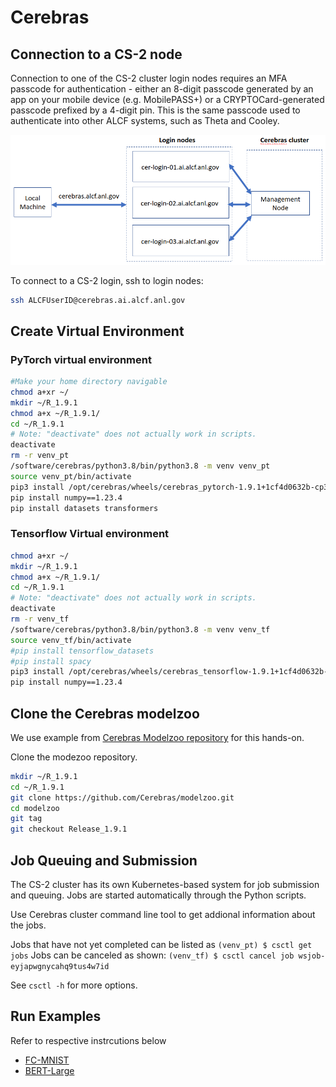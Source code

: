 # Cerebras 

## Connection to a CS-2 node

Connection to one of the CS-2 cluster login nodes requires an MFA passcode for authentication - either an 8-digit passcode generated by an app on your mobile device (e.g. MobilePASS+) or a CRYPTOCard-generated passcode prefixed by a 4-digit pin. This is the same passcode used to authenticate into other ALCF systems, such as Theta and Cooley.

![CS-2 connection diagram](./Cerebras_Wafer-Scale_Cluster_login_diagram.png)

To connect to a CS-2 login, ssh to login nodes:
```bash
ssh ALCFUserID@cerebras.ai.alcf.anl.gov
```

## Create Virtual Environment 

### PyTorch virtual environment

```bash
#Make your home directory navigable
chmod a+xr ~/
mkdir ~/R_1.9.1
chmod a+x ~/R_1.9.1/
cd ~/R_1.9.1
# Note: "deactivate" does not actually work in scripts.
deactivate
rm -r venv_pt
/software/cerebras/python3.8/bin/python3.8 -m venv venv_pt
source venv_pt/bin/activate
pip3 install /opt/cerebras/wheels/cerebras_pytorch-1.9.1+1cf4d0632b-cp38-cp38-linux_x86_64.whl --find-links=/opt/cerebras/wheels
pip install numpy==1.23.4
pip install datasets transformers
```

### Tensorflow Virtual environment

```bash
chmod a+xr ~/
mkdir ~/R_1.9.1
chmod a+x ~/R_1.9.1/
cd ~/R_1.9.1
# Note: "deactivate" does not actually work in scripts.
deactivate
rm -r venv_tf
/software/cerebras/python3.8/bin/python3.8 -m venv venv_tf
source venv_tf/bin/activate
#pip install tensorflow_datasets
#pip install spacy
pip3 install /opt/cerebras/wheels/cerebras_tensorflow-1.9.1+1cf4d0632b-cp38-cp38-linux_x86_64.whl --find-links=/opt/cerebras/wheels/
pip install numpy==1.23.4
```

## Clone the Cerebras modelzoo

We use example from [Cerebras Modelzoo repository](https://github.com/Cerebras/modelzo) for this hands-on. 

Clone the modezoo repository.
```bash
mkdir ~/R_1.9.1
cd ~/R_1.9.1
git clone https://github.com/Cerebras/modelzoo.git
cd modelzoo
git tag
git checkout Release_1.9.1
```

## Job Queuing and Submission

The CS-2 cluster has its own Kubernetes-based system for job submission and queuing. Jobs are started automatically through the Python scripts. 

Use Cerebras cluster command line tool to get addional information about the jobs.

Jobs that have not yet completed can be listed as
`(venv_pt) $ csctl get jobs`
Jobs can be canceled as shown:
`(venv_tf) $ csctl cancel job wsjob-eyjapwgnycahq9tus4w7id`

See `csctl -h` for more options.

## Run Examples

Refer to respective instrcutions below 
* [FC-MNIST](./fc-mnist.md)
* [BERT-Large](./bert-large.md)